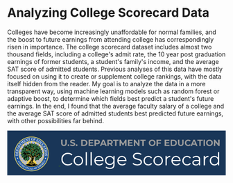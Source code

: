 # Analyzing College Scorecard Data

Colleges have become increasingly unaffordable for normal families, and the boost to future earnings from attending college has correspondingly risen in importance. The college scorecard dataset includes almost two thousand fields, including a college's admit rate, the 10 year post graduation earnings of former students, a student's family's income, and the average SAT score of admitted students. Previous analyses of this data have mostly focused on using it to create or supplement college rankings, with the data itself hidden from the reader. My goal is to analyze the data in a more transparent way, using machine learning models such as random forest or adaptive boost, to determine which fields best predict a student's future earnings. In the end, I found that the average faculty salary of a college and the average SAT score of admitted students best predicted future earnings, with other possibilities far behind. 

![education](images/education.jpg)
